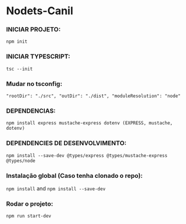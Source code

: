 # Nodets-Canil

### INICIAR PROJETO:
`npm init`

### INICIAR TYPESCRIPT:
`tsc --init`

### Mudar no tsconfig:
`"rootDir": "./src", "outDir": "./dist", "moduleResolution": "node"`

### DEPENDENCIAS:
`npm install express mustache-express dotenv (EXPRESS, mustache, dotenv)`

### DEPENDENCIES DE DESENVOLVIMENTO:
`npm install --save-dev @types/express @types/mustache-express @types/node`

### Instalação global (Caso tenha clonado o repo):
`npm install` and `npm install --save-dev`

### Rodar o projeto:
`npm run start-dev`